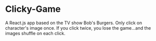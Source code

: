 # Clicky-Game
A React.js app based on the TV show Bob's Burgers. Only click on character's image once. If you click twice, you lose the game...and the images shuffle on each click.
